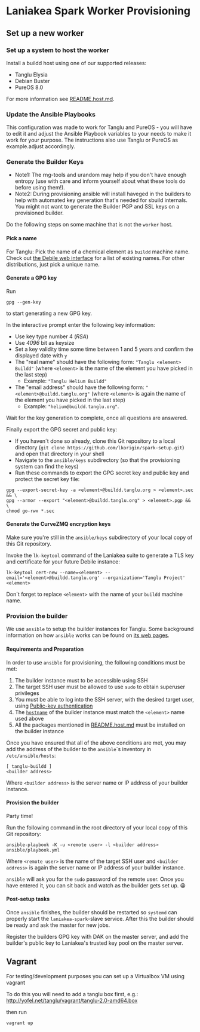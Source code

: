 # Laniakea Spark Worker Provisioning

## Set up a new worker

### Set up a system to host the worker
Install a buildd host using one of our supported releases:
   * Tanglu Elysia
   * Debian Buster
   * PureOS 8.0

For more information see [README.host.md](README.host.md).

### Update the Ansible Playbooks
This configuration was made to work for Tanglu and PureOS - you will have to edit
it and adjust the Ansible Playbook variables to your needs to make it work for
your purpose.
The instructions also use Tanglu or PureOS as example.adjust accordingly.

### Generate the Builder Keys
- Note1: The rng-tools and urandom may help if you don't have enough entropy
         (use with care and inform yourself about what these tools do before using them!).
- Note2: During provisioning ansible will install haveged in the builders to
         help with automated key generation that's needed for sbuild internals.
         You might not want to generate the Builder PGP and SSL keys on a
         provisioned builder.

Do the following steps on some machine that is not the `worker` host.

#### Pick a name
For Tanglu: Pick the name of a chemical element as `buildd` machine name. Check out
[the Debile web interface](http://buildd.tanglu.org/) for a list of existing names.
For other distributions, just pick a unique name.

#### Generate a GPG key
Run
```
gpg --gen-key
```
to start generating a new GPG key.

In the interactive prompt enter the following key information:
- Use key type number 4 (*RSA*)
- Use *4096* bit as keysize
- Set a key validity time some time between 1 and 5 years and confirm the displayed date with `y`
- The "real name" should have the following form: `"Tanglu <element> Buildd"`
  (where `<element>` is the name of the element you have picked in the last step)
  - Example: `"Tanglu Helium Buildd"`
- The "email address" should have the following form: `"<element>@buildd.tanglu.org"`
  (where `<element>` is again the name of the element you have picked in the last step)
  - Example: `"helium@buildd.tanglu.org"`.

Wait for the key generation to complete, once all questions are answered.

Finally export the GPG secret and public key:
- If you haven´t done so already, clone this Git repository to a local directory
  (`git clone https://github.com/lkorigin/spark-setup.git`) and open that directory in your shell
- Navigate to the `ansible/keys` subdirectory (so that the provisioning system can find the keys)
- Run these commands to export the GPG secret key and public key and protect the secret key file:
```
gpg --export-secret-key -a <element>@buildd.tanglu.org > <element>.sec && \
gpg --armor --export "<element>@buildd.tanglu.org" > <element>.pgp && \
chmod go-rwx *.sec
```

#### Generate the CurveZMQ encryption keys

Make sure you're still in the `ansible/keys` subdirectory of your local copy of this Git repository.

Invoke the `lk-keytool` command of the Laniakea suite to generate a TLS key and certificate for your future Debile instance:
```
lk-keytool cert-new --name=<element> --email='<element>@buildd.tanglu.org' --organization='Tanglu Project' <element>
```
Don´t forget to replace `<element>` with the name of your `buildd` machine name.

### Provision the builder

We use `ansible` to setup the builder instances for Tanglu. Some background information on how
`ansible` works can be found on [its web pages](http://www.ansible.com/how-ansible-works).

#### Requirements and Preparation

In order to use `ansible` for provisioning, the following conditions must be met:

 1. The builder instance must to be accessible using SSH
 2. The target SSH user must be allowed to use `sudo` to obtain superuser privileges
 3. You must be able to log into the SSH server, with the desired target user, using
    [Public-key authentication](https://wiki.archlinux.org/index.php/SSH_keys)
 4. The [`hostname`](https://wiki.debian.org/HowTo/ChangeHostname#Core_networking) of the builder
    instance must match the `<element>` name used above
 5. All the packages mentioned in [README.host.md](README.host.md) must be installed on the
    builder instance

Once you have ensured that all of the above conditions are met, you may add the address of the
builder to the `ansible`´s inventory in `/etc/ansible/hosts`:
```
[ tanglu-buildd ]
<builder address>
```
Where `<builder address>` is the server name or IP address of your builder instance.

#### Provision the builder

Party time!

Run the following command in the root directory of your local copy of this Git repository:
```
ansible-playbook -K -u <remote user> -l <builder address> ansible/playbook.yml
```
Where `<remote user>` is the name of the target SSH user and `<builder address>` is again the 
server name or IP address of your builder instance.

`ansible` will ask you for the `sudo` password of the remote user. Once you have entered it, you can
sit back and watch as the builder gets set up. :grinning:

#### Post-setup tasks

Once `ansible` finishes, the builder should be restarted so `systemd` can properly start the
`laniakea-spark`-slave service. After this the builder should be ready and ask the master for new jobs.

Register the builders GPG key with DAK on the master server, and add the builder's public key to
Laniakea's trusted key pool on the master server.

## Vagrant

For testing/development purposes you can set up a Virtualbox VM using vagrant

To do this you will need to add a tanglu box first, e.g.:
http://yofel.net/tanglu/vagrant/tanglu-2.0-amd64.box

then run
 ```
 vagrant up
 ```
